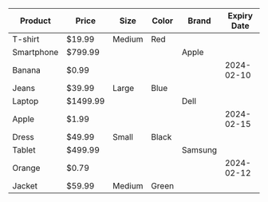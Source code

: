 ﻿

| Product      | Price   | Size    | Color  | Brand   | Expiry Date |
|--------------|---------|---------|--------|---------|-------------|
| T-shirt      | $19.99  | Medium  | Red    |         |             |
| Smartphone   | $799.99 |         |        | Apple   |             |
| Banana       | $0.99   |         |        |         | 2024-02-10  |
| Jeans        | $39.99  | Large   | Blue   |         |             |
| Laptop       | $1499.99|         |        | Dell    |             |
| Apple        | $1.99   |         |        |         | 2024-02-15  |
| Dress        | $49.99  | Small   | Black  |         |             |
| Tablet       | $499.99 |         |        | Samsung |             |
| Orange       | $0.79   |         |        |         | 2024-02-12  |
| Jacket       | $59.99  | Medium  | Green  |         |             |

